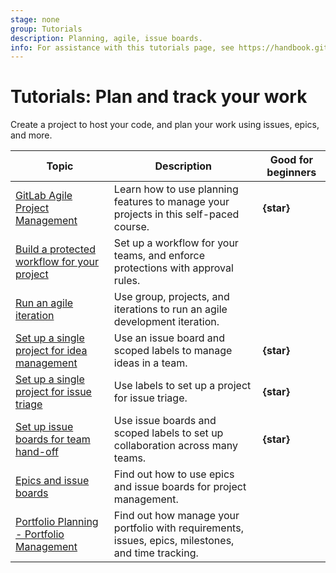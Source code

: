 ```yaml
---
stage: none
group: Tutorials
description: Planning, agile, issue boards.
info: For assistance with this tutorials page, see https://handbook.gitlab.com/handbook/product/ux/technical-writing/#assignments-to-other-projects-and-subjects.
---
```


# Tutorials: Plan and track your work

Create a project to host your code, and plan your work using
issues, epics, and more.

| Topic | Description | Good for beginners |
|-------|-------------|--------------------|
| [GitLab Agile Project Management](https://levelup.gitlab.com/courses/gitlab-agile-project-management-s2) | Learn how to use planning features to manage your projects in this self-paced course. | **{star}** |
| [Build a protected workflow for your project](protected_workflow/index.md) | Set up a workflow for your teams, and enforce protections with approval rules. | |
| [Run an agile iteration](agile_sprint/index.md) | Use group, projects, and iterations to run an agile development iteration. | |
| [Set up a single project for idea management](idea_management/index.md) | Use an issue board and scoped labels to manage ideas in a team. | **{star}** |
| [Set up a single project for issue triage](issue_triage/index.md) | Use labels to set up a project for issue triage. | **{star}** |
| [Set up issue boards for team hand-off](boards_for_teams/index.md) | Use issue boards and scoped labels to set up collaboration across many teams. | **{star}** |
| <i class="fa fa-youtube-play youtube" aria-hidden="true"></i> [Epics and issue boards](https://www.youtube.com/watch?v=eQUnHwbKEkY) | Find out how to use epics and issue boards for project management. | |
| <i class="fa fa-youtube-play youtube" aria-hidden="true"></i> [Portfolio Planning - Portfolio Management](https://www.youtube.com/watch?v=d9scVJUIF4c) | Find out how manage your portfolio with requirements, issues, epics, milestones, and time tracking. | |
